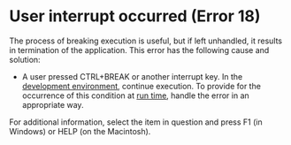 
# User interrupt occurred (Error 18)

The process of breaking execution is useful, but if left unhandled, it results in termination of the application. This error has the following cause and solution:



- A user pressed CTRL+BREAK or another interrupt key. In the [development environment](b8bdf64f-5920-1ae9-16d0-b26d09524a30.md), continue execution. To provide for the occurrence of this condition at [run time](b8bdf64f-5920-1ae9-16d0-b26d09524a30.md), handle the error in an appropriate way.
    

For additional information, select the item in question and press F1 (in Windows) or HELP (on the Macintosh).
